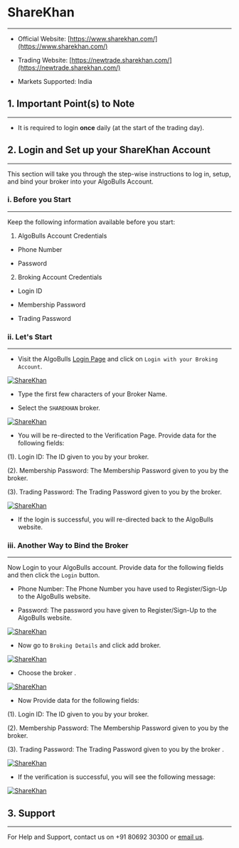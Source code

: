 # ShareKhan
---

* Official Website: [https://www.sharekhan.com/](https://www.sharekhan.com/)

* Trading Website: [https://newtrade.sharekhan.com/](https://newtrade.sharekhan.com/)

* Markets Supported: India

## 1. Important Point(s) to Note
---
* It is required to login **once** daily (at the start of the trading day).

## 2. Login and Set up your ShareKhan Account 
---
This section will take you through the step-wise instructions to log in, setup, and bind your broker into your AlgoBulls Account.

### i. Before you Start
---
Keep the following information available before you start:

1) AlgoBulls Account Credentials

* Phone Number

* Password

2) Broking Account Credentials

* Login ID

* Membership Password

* Trading Password

### ii. Let's Start
---
* Visit the AlgoBulls [Login Page](https://app.algobulls.com/user/login) and click on `Login with your Broking Account`.

[ ![ShareKhan](imgs/algo_home.png "Click to Enlarge or Ctrl+Click to open in a new Tab") ](imgs/algo_home.png)

* Type the first few characters of your Broker Name.

* Select the `SHAREKHAN` broker.

[ ![ShareKhan](imgs/sharekhan/sharekhan_login.png "Click to Enlarge or Ctrl+Click to open in a new Tab") ](imgs/sharekhan/sharekhan_login.png)

* You will be re-directed to the Verification Page. Provide data for the following fields:

(1). Login ID: The ID given to you by your broker.

(2). Membership Password: The Membership Password given to you by the broker.

(3). Trading Password: The Trading Password given to you by the broker.

[ ![ShareKhan](imgs/sharekhan/sharekhan_credentials.png "Click to Enlarge or Ctrl+Click to open in a new Tab") ](imgs/sharekhan/sharekhan_credentials.png)

* If the login is successful, you will re-directed back to the AlgoBulls website.

### iii. Another Way to Bind the Broker
---

Now Login to your AlgoBulls account. Provide data for the following fields and then click the `Login` button.

* Phone Number: The Phone Number you have used to Register/Sign-Up to the AlgoBulls website.

* Password: The password you have given to Register/Sign-Up to the AlgoBulls website.

[ ![ShareKhan](imgs/sign-in-2.png "Click to Enlarge or Ctrl+Click to open in a new Tab") ](imgs/sign-in-2.png)

* Now go to `Broking Details` and click add broker.

[ ![ShareKhan](imgs/brokingdetails.png "Click to Enlarge or Ctrl+Click to open in a new Tab") ](imgs/brokingdetails.png)

* Choose the broker .

[ ![ShareKhan](imgs/sharekhan/sharekhan.png "Click to Enlarge or Ctrl+Click to open in a new Tab") ](imgs/sharekhan/sharekhan.png)

* Now Provide data for the following fields:

(1). Login ID: The ID given to you by your broker.

(2). Membership Password: The Membership Password given to you by the broker.

(3). Trading Password: The Trading Password given to you by the broker .

[ ![ShareKhan](imgs/sharekhan/sharekhan_2.png "Click to Enlarge or Ctrl+Click to open in a new Tab") ](imgs/sharekhan/sharekhan_2.png)

* If the verification is successful, you will see the following message:

[ ![ShareKhan](imgs/success_login.png "Click to Enlarge or Ctrl+Click to open in a new Tab") ](imgs/success_login.png)

## 3. Support
---
For Help and Support, contact us on +91 80692 30300 or [email us](mailto:support@algobulls.com).
